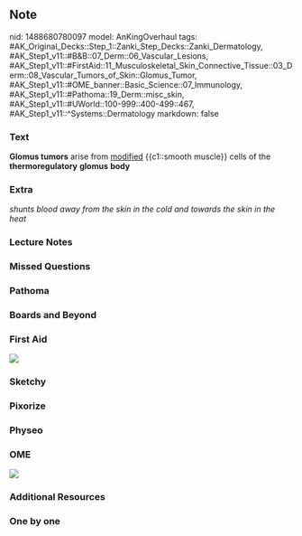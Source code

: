 ## Note
nid: 1488680780097
model: AnKingOverhaul
tags: #AK_Original_Decks::Step_1::Zanki_Step_Decks::Zanki_Dermatology, #AK_Step1_v11::#B&B::07_Derm::06_Vascular_Lesions, #AK_Step1_v11::#FirstAid::11_Musculoskeletal_Skin_Connective_Tissue::03_Derm::08_Vascular_Tumors_of_Skin::Glomus_Tumor, #AK_Step1_v11::#OME_banner::Basic_Science::07_Immunology, #AK_Step1_v11::#Pathoma::19_Derm::misc_skin, #AK_Step1_v11::#UWorld::100-999::400-499::467, #AK_Step1_v11::^Systems::Dermatology
markdown: false

### Text
<div>
  <b>Glomus tumors</b> arise from <u>modified</u> {{c1::smooth
  muscle}} cells of the <b>thermoregulatory</b> <b>glomus</b>
  <b>body</b>
</div>

### Extra
<i>shunts blood away from the skin in the cold and towards the skin
in the heat</i>

### Lecture Notes


### Missed Questions


### Pathoma


### Boards and Beyond


### First Aid
<img src="tmpCVvwCI.png">

### Sketchy


### Pixorize


### Physeo


### OME
<div class="ome-widget">
  <a href=
  "https://onlinemeded.org/spa/immunology?ref=anki"><img src=
  "_OME_AnkiFlashcards_Topic_6.png"></a>
</div>

### Additional Resources


### One by one

